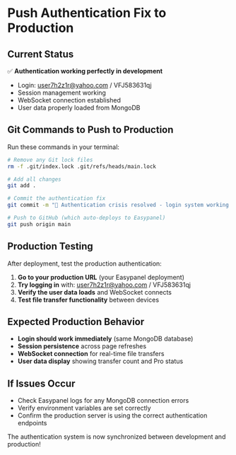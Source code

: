 # Push Authentication Fix to Production

## Current Status
✅ **Authentication working perfectly in development**
- Login: user7h2z1r@yahoo.com / VFJ583631qj 
- Session management working
- WebSocket connection established
- User data properly loaded from MongoDB

## Git Commands to Push to Production

Run these commands in your terminal:

```bash
# Remove any Git lock files
rm -f .git/index.lock .git/refs/heads/main.lock

# Add all changes
git add .

# Commit the authentication fix
git commit -m "🔑 Authentication crisis resolved - login system working with MongoDB"

# Push to GitHub (which auto-deploys to Easypanel)
git push origin main
```

## Production Testing

After deployment, test the production authentication:

1. **Go to your production URL** (your Easypanel deployment)
2. **Try logging in** with: user7h2z1r@yahoo.com / VFJ583631qj
3. **Verify the user data loads** and WebSocket connects
4. **Test file transfer functionality** between devices

## Expected Production Behavior

- **Login should work immediately** (same MongoDB database)
- **Session persistence** across page refreshes
- **WebSocket connection** for real-time file transfers
- **User data display** showing transfer count and Pro status

## If Issues Occur

- Check Easypanel logs for any MongoDB connection errors
- Verify environment variables are set correctly
- Confirm the production server is using the correct authentication endpoints

The authentication system is now synchronized between development and production!